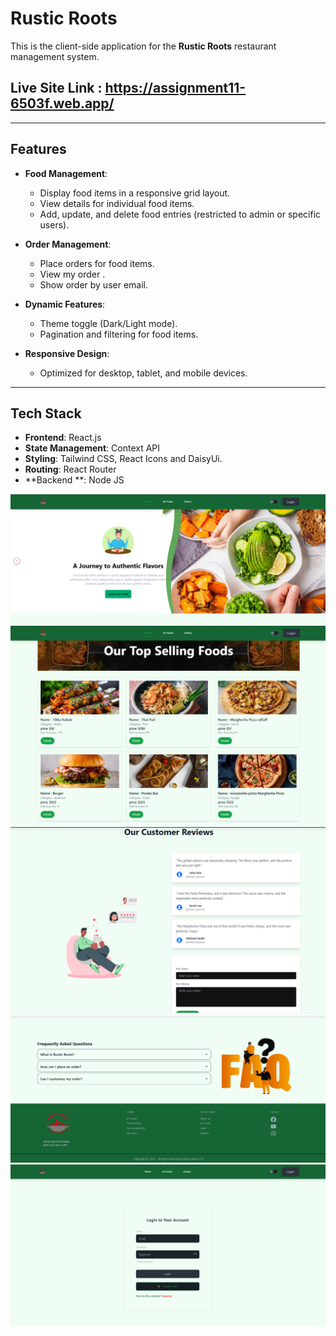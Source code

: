 # Rustic Roots 

This is the client-side application for the **Rustic Roots** restaurant management system.

## Live Site Link : https://assignment11-6503f.web.app/
---

## Features


- **Food Management**:
  - Display food items in a responsive grid layout.
  - View details for individual food items.
  - Add, update, and delete food entries (restricted to admin or specific users).

- **Order Management**:
  - Place orders for food items.
  - View my order .
  - Show order by user email.

- **Dynamic Features**:
  - Theme toggle (Dark/Light mode).
  - Pagination and filtering for food items.


- **Responsive Design**:
  - Optimized for desktop, tablet, and mobile devices.

---

## Tech Stack

- **Frontend**: React.js
- **State Management**: Context API
- **Styling**: Tailwind CSS, React Icons and DaisyUi.
- **Routing**: React Router
- **Backend **: Node JS 



<div align="center">
  <img  src="https://github.com/Salman-Shaid/Rustic-Roots-resturent/blob/main/rustic-roots-client/src/assets/Faq/Screenshot%202025-02-05%20180541.png"  />
  <img  src="https://github.com/Salman-Shaid/Rustic-Roots-resturent/blob/main/rustic-roots-client/src/assets/Faq/Screenshot%202025-02-05%20180605.png"  />
  <img  src="https://github.com/Salman-Shaid/Rustic-Roots-resturent/blob/main/rustic-roots-client/src/assets/Faq/Screenshot%202025-02-05%20180631.png"  />
  <img  src="https://github.com/Salman-Shaid/Rustic-Roots-resturent/blob/main/rustic-roots-client/src/assets/Faq/Screenshot%202025-02-05%20180659.png"  />
  <img  src="https://github.com/Salman-Shaid/Rustic-Roots-resturent/blob/main/rustic-roots-client/src/assets/Faq/Screenshot%202025-02-05%20180715.png"  />
</div>




